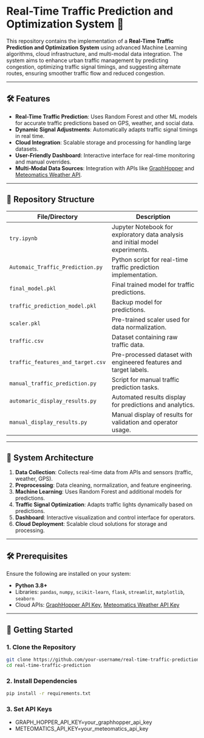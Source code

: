 # Real-Time Traffic Prediction and Optimization System 🚦

This repository contains the implementation of a **Real-Time Traffic Prediction and Optimization System** using advanced Machine Learning algorithms, cloud infrastructure, and multi-modal data integration. The system aims to enhance urban traffic management by predicting congestion, optimizing traffic signal timings, and suggesting alternate routes, ensuring smoother traffic flow and reduced congestion.

---

## 🛠️ Features

- **Real-Time Traffic Prediction**: Uses Random Forest and other ML models for accurate traffic predictions based on GPS, weather, and social data.
- **Dynamic Signal Adjustments**: Automatically adapts traffic signal timings in real time.
- **Cloud Integration**: Scalable storage and processing for handling large datasets.
- **User-Friendly Dashboard**: Interactive interface for real-time monitoring and manual overrides.
- **Multi-Modal Data Sources**: Integration with APIs like [GraphHopper](https://graphhopper.com/dashboard/#/apikeys) and [Meteomatics Weather API](https://www.meteomatics.com/en/weather-api/).

---

## 📁 Repository Structure

| File/Directory               | Description                                                                                     |
|------------------------------|-------------------------------------------------------------------------------------------------|
| `try.ipynb`                  | Jupyter Notebook for exploratory data analysis and initial model experiments.                  |
| `Automaic_Traffic_Prediction.py` | Python script for real-time traffic prediction implementation.                              |
| `final_model.pkl`            | Final trained model for traffic predictions.                                                  |
| `traffic_prediction_model.pkl` | Backup model for predictions.                                                               |
| `scaler.pkl`                 | Pre-trained scaler used for data normalization.                                               |
| `traffic.csv`                | Dataset containing raw traffic data.                                                          |
| `traffic_features_and_target.csv` | Pre-processed dataset with engineered features and target labels.                         |
| `manual_traffic_prediction.py` | Script for manual traffic prediction tasks.                                                 |
| `automaric_display_results.py` | Automated results display for predictions and analytics.                                     |
| `manual_display_results.py`  | Manual display of results for validation and operator usage.                                  |

---

## 🌟 System Architecture

1. **Data Collection**: Collects real-time data from APIs and sensors (traffic, weather, GPS).
2. **Preprocessing**: Data cleaning, normalization, and feature engineering.
3. **Machine Learning**: Uses Random Forest and additional models for predictions.
4. **Traffic Signal Optimization**: Adapts traffic lights dynamically based on predictions.
5. **Dashboard**: Interactive visualization and control interface for operators.
6. **Cloud Deployment**: Scalable cloud solutions for storage and processing.

---

## 🛠️ Prerequisites

Ensure the following are installed on your system:

- **Python 3.8+**
- Libraries: `pandas`, `numpy`, `scikit-learn`, `flask`, `streamlit`, `matplotlib`, `seaborn`
- Cloud APIs: [GraphHopper API Key](https://graphhopper.com/dashboard/#/apikeys), [Meteomatics Weather API Key](https://www.meteomatics.com/en/weather-api/)

---

## 🚀 Getting Started

### 1. Clone the Repository
```bash
git clone https://github.com/your-username/real-time-traffic-prediction.git
cd real-time-traffic-prediction
```
### 2. Install Dependencies
```bash
pip install -r requirements.txt
```
### 3. Set API Keys
- GRAPH_HOPPER_API_KEY=your_graphhopper_api_key
- METEOMATICS_API_KEY=your_meteomatics_api_key

